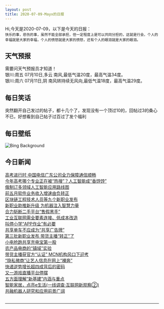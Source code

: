 ```yaml
---
layout: post
title: 2020-07-09-Mayx的日报
---
```


Hi,今天是2020-07-09，以下是今天的日报：<br><small>
快乐的事，悲伤的事，虽然不能全部承担，但一定程度上是可以共同分担的，这就是行会，个人的幸福就是大家的幸福，个人的愤怒就是大家的愤怒，还有个人的眼泪就是大家的眼泪。</small><!--more-->
## 天气预报
需要问天气预报员才知道！<br>银川:周五 07月10日,多云 南风,最低气温20度，最高气温34度。<br>银川:周六 07月11日,阴 南风转持续无风向,最低气温18度，最高气温29度。
## 每日笑话
突然翻开自己发过的帖子，都十几个了，发现没有一个顶过10的，回帖过3的桑心不已，好想看到自己帖子过百过了发个福利
## 每日壁纸
![Bing Background](https://cn.bing.com/th?id=OHR.NorfolkPups_EN-US8929436581_1920x1080.jpg&rf=LaDigue_1920x1080.jpg&pid=hp "Gray seal pup resting on a beach in Blakeney National Nature Reserve, England (© Kevin Sawford/Getty Images)")
## 今日新闻

[高考进行时 中国电信广东公司全力保障通信顺畅](http://it.people.com.cn/n1/2020/0707/c1009-31774558.html)   
[今年高考哪个专业正在被“热搜”？人工智能成“香饽饽”](http://it.people.com.cn/n1/2020/0706/c1009-31773014.html)   
[俄制订多领域人工智能应用路线图](http://it.people.com.cn/n1/2020/0707/c1009-31773513.html)   
[前五月软件业务收入增速由负转正](http://it.people.com.cn/n1/2020/0707/c1009-31773828.html)   
[区块链工程技术人员等九个新职业发布](http://it.people.com.cn/n1/2020/0707/c1009-31774058.html)   
[新职业助推新升级 为机器注入智慧力量](http://it.people.com.cn/n1/2020/0707/c1009-31773844.html)   
[合力斩断二手平台“售假黑手”](http://it.people.com.cn/n1/2020/0707/c1009-31773548.html)   
[工业互联网需全要素连接、低成本改造](http://it.people.com.cn/n1/2020/0707/c1009-31773514.html)   
[叫停小学“APP作业”有必要](http://it.people.com.cn/n1/2020/0707/c1009-31773550.html)   
[共享单车不应成为“共享广告牌”](http://it.people.com.cn/n1/2020/0707/c1009-31773549.html)   
[第三批新职业发布 带货主播“转正”了](http://it.people.com.cn/n1/2020/0707/c1009-31773555.html)   
[小电抢跑共享充电宝第一股](http://it.people.com.cn/n1/2020/0707/c1009-31773704.html)   
[农产品电商的“镇域”实验](http://it.people.com.cn/n1/2020/0707/c1009-31773714.html)   
[带货主播获官方“认证” MCN机构风口下迎考](http://it.people.com.cn/n1/2020/0707/c1009-31773707.html)   
[“隐私微商”让艺人信息在网上“裸奔”](http://it.people.com.cn/n1/2020/0707/c1009-31773718.html)   
[快递逆势增长超四成背后的密码](http://it.people.com.cn/n1/2020/0707/c1009-31773772.html)   
[又一游戏直播平台停摆](http://it.people.com.cn/n1/2020/0707/c1009-31773790.html)   
[五方面理解“新基建”内涵与重点](http://it.people.com.cn/n1/2020/0707/c1009-31773775.html)   
[智能家居，点亮e生活(一线调查·互联网新观察②)](http://it.people.com.cn/n1/2020/0707/c1009-31773827.html)   
[共融机器人研究和应用前景广阔](http://it.people.com.cn/n1/2020/0707/c1009-31773832.html)   
<br />

***

<small></small>
